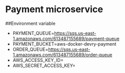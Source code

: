# Payment microservice

##Environment variable

* PAYMENT_QUEUE=https://sqs.us-east-1.amazonaws.com/613487155689/payment-queue
* PAYMENT_BUCKET=aws-docker-devry-payment
* ORDER_QUEUE=https://sqs.us-east-1.amazonaws.com/613487155689/order-queue
* AWS_ACCESS_KEY_ID=
* AWS_SECRET_ACCESS_KEY=